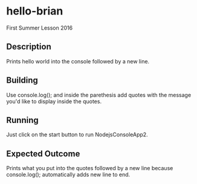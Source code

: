 ﻿# hello-brian
First Summer Lesson 2016

## Description

Prints hello world into the console followed by a new line.

## Building

Use console.log(); and inside the parethesis add quotes with the message you'd like to display inside the quotes. 

## Running

Just click on the start button to run NodejsConsoleApp2.

## Expected Outcome

Prints what you put into the quotes followed by a new line because console.log(); automatically adds new line to end.


